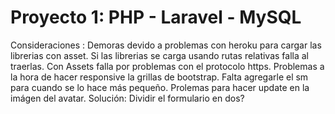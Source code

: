 # Proyecto 1: PHP - Laravel - MySQL

Consideraciones : 
Demoras devido a problemas con heroku para cargar las librerias con asset. Si las librerias se carga usando rutas relativas falla al traerlas. Con Assets falla por problemas con el protocolo https. 
Problemas a la hora de hacer responsive la grillas de bootstrap. Falta agregarle el sm para cuando se lo hace más pequeño.
Prolemas para hacer update en la imágen del avatar. Solución: Dividir el formulario en dos?   
